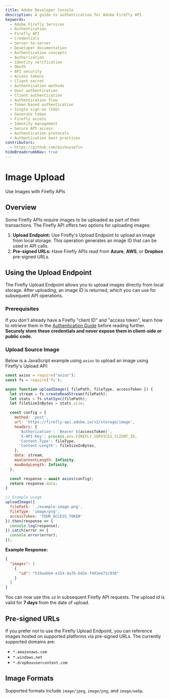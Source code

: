 ```yaml
---
title: Adobe Developer Console
description: A guide to authentication for Adobe Firefly API
keywords:
  - Adobe Firefly Services
  - Authentication
  - Firefly API
  - Credentials
  - Server-to-server
  - Developer documentation
  - Authentication concepts
  - Authorization
  - Identity verification
  - OAuth
  - API security
  - Access tokens
  - Client secret
  - Authentication methods
  - User authentication
  - Client authentication
  - Authentication flow
  - Token-based authentication
  - Single sign-on (SSO)
  - Generate token
  - Firefly access
  - Identity management
  - Secure API access
  - Authentication protocols
  - Authentication best practices
contributors:
  - https://github.com/bishoysefin
hideBreadcrumbNav: true
---
```


# Image Upload

Use Images with Firefly APIs

## Overview

Some Firefly APIs require images to be uploaded as part of their transactions. The Firefly API offers two options for uploading images:

1. **Upload Endpoint:** Use Firefly's Upload Endpoint to upload an image from local storage. This operation generates an image ID that can be used in API calls.
2. **Pre-signed URLs:** Have Firefly APIs read from **Azure**, **AWS**, or **Dropbox** pre-signed URLs.

## Using the Upload Endpoint

The Firefly Upload Endpoint allows you to upload images directly from local storage. After uploading, an image ID is returned, which you can use for subsequent API operations.

### Prerequisites

If you don't already have a Firefly "client ID" and "access token", learn how to retrieve them in the [Authentication Guide](../authentication/index.md) before reading further. **Securely store these credentials and never expose them in client-side or public code.**

### Upload Source Image

Below is a JavaScript example using `axios` to upload an image using Firefly's Upload API:

```javascript
const axios = require("axios");
const fs = require('fs');

async function uploadImage({ filePath, fileType, accessToken }) {
  let stream = fs.createReadStream(filePath);
  let stats = fs.statSync(filePath);
  let fileSizeInBytes = stats.size;

  const config = {
    method: 'post',
    url: 'https://firefly-api.adobe.io/v2/storage/image',
    headers: {
      'Authorization': `Bearer ${accessToken}`,
      'X-API-Key': process.env.FIREFLY_SERVICES_CLIENT_ID,
      'Content-Type': fileType,
      'Content-Length': fileSizeInBytes,
    },
    data: stream,
    maxContentLength: Infinity,
    maxBodyLength: Infinity,
  };

  const response = await axios(config);
  return response.data;
}

// Example usage
uploadImage({
  filePath: './example-image.png',
  fileType: 'image/png',
  accessToken: 'YOUR_ACCESS_TOKEN'
}).then(response => {
  console.log(response);
}).catch(error => {
  console.error(error);
});
```

**Example Response:**

```json
{
  "images": [
    {
      "id": "510aabb4-e154-4a7b-bd2e-f492ee71c938"
    }
  ]
}
```

You can now use this `id` in subsequent Firefly API requests. The upload id is valid for **7 days** from the date of upload.

## Pre-signed URLs

If you prefer not to use the Firefly Upload Endpoint, you can reference images hosted on supported platforms via pre-signed URLs. The currently supported domains are:

* `*.amazonaws.com`
* `*.windows.net`
* `*.dropboxusercontent.com`

## Image Formats

Supported formats include `image/jpeg`, `image/png`, and `image/webp`.
